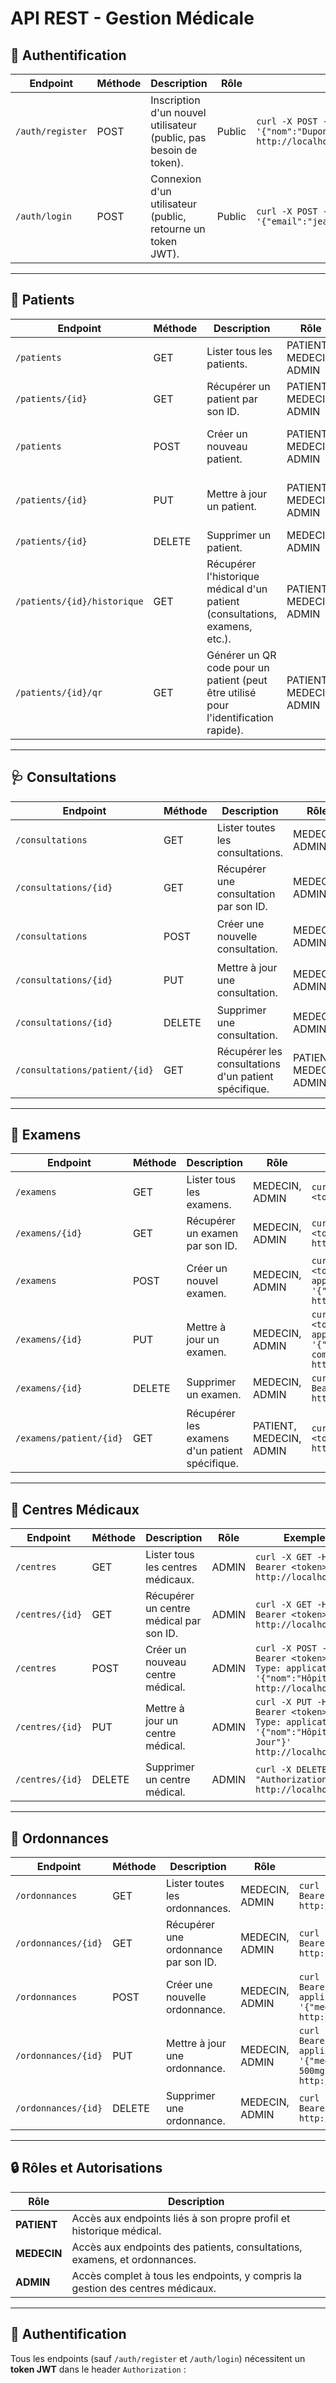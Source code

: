 # API REST - Gestion Médicale

## 🔐 Authentification

| Endpoint               | Méthode | Description                                                                 | Rôle     | Exemple d'utilisation                                                                                     |
|------------------------|---------|-----------------------------------------------------------------------------|----------|--------------------------------------------------------------------------------------------------------|
| `/auth/register`       | POST    | Inscription d'un nouvel utilisateur (public, pas besoin de token).       | Public   | `curl -X POST -H "Content-Type: application/json" -d '{"nom":"Dupont","prenom":"Jean","email":"jean@example.com","motDePasse":"password123","role":"PATIENT"}' http://localhost:8764/auth/register` |
| `/auth/login`          | POST    | Connexion d'un utilisateur (public, retourne un token JWT).             | Public   | `curl -X POST -H "Content-Type: application/json" -d '{"email":"jean@example.com","motDePasse":"password123"}' http://localhost:8764/auth/login` |

---

## 🏥 Patients

| Endpoint                     | Méthode | Description                                                                 | Rôle                     | Exemple d'utilisation                                                                                     |
|------------------------------|---------|-----------------------------------------------------------------------------|--------------------------|--------------------------------------------------------------------------------------------------------|
| `/patients`                  | GET     | Lister tous les patients.                                                 | PATIENT, MEDECIN, ADMIN  | `curl -X GET -H "Authorization: Bearer <token>" http://localhost:8764/patients`                        |
| `/patients/{id}`             | GET     | Récupérer un patient par son ID.                                          | PATIENT, MEDECIN, ADMIN  | `curl -X GET -H "Authorization: Bearer <token>" http://localhost:8764/patients/1`                      |
| `/patients`                  | POST    | Créer un nouveau patient.                                                  | PATIENT, MEDECIN, ADMIN  | `curl -X POST -H "Authorization: Bearer <token>" -H "Content-Type: application/json" -d '{"nom":"Dupont","prenom":"Jean"}' http://localhost:8764/patients` |
| `/patients/{id}`             | PUT     | Mettre à jour un patient.                                                  | PATIENT, MEDECIN, ADMIN  | `curl -X PUT -H "Authorization: Bearer <token>" -H "Content-Type: application/json" -d '{"nom":"Dupont","prenom":"Jean Updated"}' http://localhost:8764/patients/1` |
| `/patients/{id}`             | DELETE  | Supprimer un patient.                                                      | MEDECIN, ADMIN           | `curl -X DELETE -H "Authorization: Bearer <token>" http://localhost:8764/patients/1`                  |
| `/patients/{id}/historique` | GET     | Récupérer l'historique médical d'un patient (consultations, examens, etc.). | PATIENT, MEDECIN, ADMIN  | `curl -X GET -H "Authorization: Bearer <token>" http://localhost:8764/patients/1/historique`           |
| `/patients/{id}/qr`          | GET     | Générer un QR code pour un patient (peut être utilisé pour l'identification rapide). | PATIENT, MEDECIN, ADMIN  | `curl -X GET -H "Authorization: Bearer <token>" http://localhost:8764/patients/1/qr`                 |

---

## 🩺 Consultations

| Endpoint                          | Méthode | Description                                                                 | Rôle               | Exemple d'utilisation                                                                                     |
|-----------------------------------|---------|-----------------------------------------------------------------------------|--------------------|--------------------------------------------------------------------------------------------------------|
| `/consultations`                  | GET     | Lister toutes les consultations.                                          | MEDECIN, ADMIN     | `curl -X GET -H "Authorization: Bearer <token>" http://localhost:8764/consultations`                  |
| `/consultations/{id}`             | GET     | Récupérer une consultation par son ID.                                    | MEDECIN, ADMIN     | `curl -X GET -H "Authorization: Bearer <token>" http://localhost:8764/consultations/1`               |
| `/consultations`                  | POST    | Créer une nouvelle consultation.                                           | MEDECIN, ADMIN     | `curl -X POST -H "Authorization: Bearer <token>" -H "Content-Type: application/json" -d '{"diagnostic":"Grippe"}' http://localhost:8764/consultations` |
| `/consultations/{id}`             | PUT     | Mettre à jour une consultation.                                            | MEDECIN, ADMIN     | `curl -X PUT -H "Authorization: Bearer <token>" -H "Content-Type: application/json" -d '{"diagnostic":"Grippe sévère"}' http://localhost:8764/consultations/1` |
| `/consultations/{id}`             | DELETE  | Supprimer une consultation.                                                | MEDECIN, ADMIN     | `curl -X DELETE -H "Authorization: Bearer <token>" http://localhost:8764/consultations/1`          |
| `/consultations/patient/{id}`     | GET     | Récupérer les consultations d'un patient spécifique.                      | PATIENT, MEDECIN, ADMIN | `curl -X GET -H "Authorization: Bearer <token>" http://localhost:8764/consultations/patient/1`      |

---

## 🧪 Examens

| Endpoint                     | Méthode | Description                                                                 | Rôle               | Exemple d'utilisation                                                                                     |
|------------------------------|---------|-----------------------------------------------------------------------------|--------------------|--------------------------------------------------------------------------------------------------------|
| `/examens`                   | GET     | Lister tous les examens.                                                   | MEDECIN, ADMIN     | `curl -X GET -H "Authorization: Bearer <token>" http://localhost:8764/examens`                         |
| `/examens/{id}`              | GET     | Récupérer un examen par son ID.                                            | MEDECIN, ADMIN     | `curl -X GET -H "Authorization: Bearer <token>" http://localhost:8764/examens/1`                      |
| `/examens`                   | POST    | Créer un nouvel examen.                                                    | MEDECIN, ADMIN     | `curl -X POST -H "Authorization: Bearer <token>" -H "Content-Type: application/json" -d '{"typeExamen":"Prise de sang"}' http://localhost:8764/examens` |
| `/examens/{id}`              | PUT     | Mettre à jour un examen.                                                    | MEDECIN, ADMIN     | `curl -X PUT -H "Authorization: Bearer <token>" -H "Content-Type: application/json" -d '{"typeExamen":"Prise de sang complète"}' http://localhost:8764/examens/1` |
| `/examens/{id}`              | DELETE  | Supprimer un examen.                                                        | MEDECIN, ADMIN     | `curl -X DELETE -H "Authorization: Bearer <token>" http://localhost:8764/examens/1`                     |
| `/examens/patient/{id}`      | GET     | Récupérer les examens d'un patient spécifique.                              | PATIENT, MEDECIN, ADMIN | `curl -X GET -H "Authorization: Bearer <token>" http://localhost:8764/examens/patient/1`               |

---

## 🏨 Centres Médicaux

| Endpoint               | Méthode | Description                                                                 | Rôle     | Exemple d'utilisation                                                                                     |
|------------------------|---------|-----------------------------------------------------------------------------|----------|--------------------------------------------------------------------------------------------------------|
| `/centres`             | GET     | Lister tous les centres médicaux.                                          | ADMIN    | `curl -X GET -H "Authorization: Bearer <token>" http://localhost:8764/centres`                         |
| `/centres/{id}`        | GET     | Récupérer un centre médical par son ID.                                    | ADMIN    | `curl -X GET -H "Authorization: Bearer <token>" http://localhost:8764/centres/1`                      |
| `/centres`             | POST    | Créer un nouveau centre médical.                                           | ADMIN    | `curl -X POST -H "Authorization: Bearer <token>" -H "Content-Type: application/json" -d '{"nom":"Hôpital Central"}' http://localhost:8764/centres` |
| `/centres/{id}`        | PUT     | Mettre à jour un centre médical.                                           | ADMIN    | `curl -X PUT -H "Authorization: Bearer <token>" -H "Content-Type: application/json" -d '{"nom":"Hôpital Central Mis à Jour"}' http://localhost:8764/centres/1` |
| `/centres/{id}`        | DELETE  | Supprimer un centre médical.                                               | ADMIN    | `curl -X DELETE -H "Authorization: Bearer <token>" http://localhost:8764/centres/1`                  |

---

## 📝 Ordonnances

| Endpoint               | Méthode | Description                                                                 | Rôle               | Exemple d'utilisation                                                                                     |
|------------------------|---------|-----------------------------------------------------------------------------|--------------------|--------------------------------------------------------------------------------------------------------|
| `/ordonnances`         | GET     | Lister toutes les ordonnances.                                             | MEDECIN, ADMIN     | `curl -X GET -H "Authorization: Bearer <token>" http://localhost:8764/ordonnances`                      |
| `/ordonnances/{id}`    | GET     | Récupérer une ordonnance par son ID.                                       | MEDECIN, ADMIN     | `curl -X GET -H "Authorization: Bearer <token>" http://localhost:8764/ordonnances/1`                   |
| `/ordonnances`         | POST    | Créer une nouvelle ordonnance.                                             | MEDECIN, ADMIN     | `curl -X POST -H "Authorization: Bearer <token>" -H "Content-Type: application/json" -d '{"medicament":"Paracétamol"}' http://localhost:8764/ordonnances` |
| `/ordonnances/{id}`    | PUT     | Mettre à jour une ordonnance.                                              | MEDECIN, ADMIN     | `curl -X PUT -H "Authorization: Bearer <token>" -H "Content-Type: application/json" -d '{"medicament":"Paracétamol 500mg"}' http://localhost:8764/ordonnances/1` |
| `/ordonnances/{id}`    | DELETE  | Supprimer une ordonnance.                                                 | MEDECIN, ADMIN     | `curl -X DELETE -H "Authorization: Bearer <token>" http://localhost:8764/ordonnances/1`               |

---

## 🔒 Rôles et Autorisations

| Rôle       | Description                                                                 |
|------------|-----------------------------------------------------------------------------|
| **PATIENT** | Accès aux endpoints liés à son propre profil et historique médical.     |
| **MEDECIN** | Accès aux endpoints des patients, consultations, examens, et ordonnances. |
| **ADMIN**   | Accès complet à tous les endpoints, y compris la gestion des centres médicaux. |

---

## 🔐 Authentification

Tous les endpoints (sauf `/auth/register` et `/auth/login`) nécessitent un **token JWT** dans le header `Authorization` :

